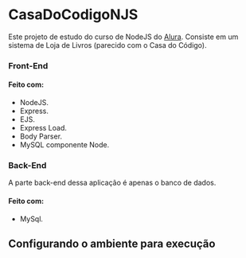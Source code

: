 # CasaDoCodigoNJS

Este projeto de estudo do curso de NodeJS do [Alura](https://www.alura.com.br/curso-online-node-js). Consiste em um sistema de Loja de Livros (parecido com o Casa do Código).

### Front-End

#### Feito com:

+ NodeJS. 
+ Express. 
+ EJS. 
+ Express Load. 
+ Body Parser. 
+ MySQL componente Node. 

### Back-End

  <p> A parte back-end dessa aplicação é apenas o banco de dados.</p>
  
#### Feito com:


+ MySql. 



## Configurando o ambiente para execução

  
  

